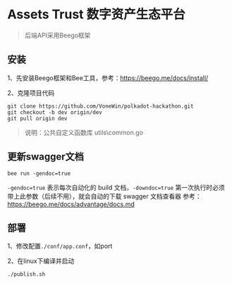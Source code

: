 # Assets Trust 数字资产生态平台

> 后端API采用Beego框架

## 安装

1、先安装Beego框架和Bee工具，参考：https://beego.me/docs/install/

2、克隆项目代码
```
git clone https://github.com/VoneWin/polkadot-hackathon.git
git checkout -b dev origin/dev
git pull origin dev
```

> 说明：公共自定义函数库 utils\common.go

## 更新swagger文档

```
bee run -gendoc=true
```
`-gendoc=true` 表示每次自动化的 build 文档，`-downdoc=true` 第一次执行时必须带上此参数（后续不用），就会自动的下载 swagger 文档查看器
参考：https://beego.me/docs/advantage/docs.md


## 部署

1、修改配置`./conf/app.conf`，如port

2、在linux下编译并启动
```
./publish.sh
```
